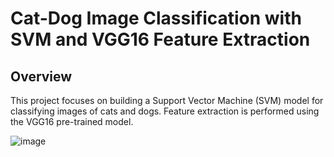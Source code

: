 # Cat-Dog Image Classification with SVM and VGG16 Feature Extraction
## Overview
This project focuses on building a Support Vector Machine (SVM) model for classifying images of cats and dogs. Feature extraction is performed using the VGG16 pre-trained model.

![image](https://github.com/Bala-Saatvik/PRODIGY_ML_03/assets/94885375/4a56f141-9794-4d95-abe6-0a0bc365207a)
